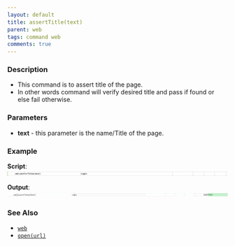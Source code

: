 ```yaml
---
layout: default
title: assertTitle(text)
parent: web
tags: command web
comments: true
---
```


### Description

- This command is to assert title of the page.
- In other words command will verify desired  title and pass if found or else fail otherwise.

### Parameters

- **text** - this parameter is the name/Title of the page.

### Example

**Script**:<br/>
![](image/assertTitle_01.png)

**Output**:<br/>
![](image/assertTitle_02.png)

### See Also

- [`web`](../web)
- [`open(url)`](open(url))